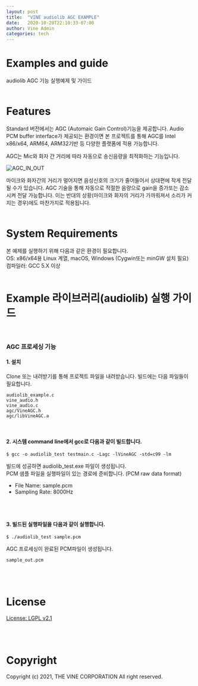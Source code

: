 ```yaml
---
layout: post
title:  "VINE audiolib AGC EXAMPLE"
date:   2020-10-28T22:10:33-07:00
author: Vine Admin
categories: tech
---
```


# Examples and guide
audiolib AGC 기능 실행예제 및 가이드
<br/>
<br/>

# Features
Standard 버전에서는 AGC (Automaic Gain Control)기능을 제공합니다.
Audio PCM buffer interface가 제공되는 환경이면 본 프로젝트를 통해 AGC를 Intel x86/x64, ARM64, ARM32기반 등 다양한 플랫폼에 적용 가능합니다.

AGC는 Mic와 화자 간 거리에 따라 자동으로 송신음량을 최적화하는 기능입니다.

![AGC_IN_OUT](https://user-images.githubusercontent.com/75764437/142515569-30c9f4c5-b1ca-4668-93c7-e43e07bab56c.png)

마이크와 화자간의 거리가 멀어지면 음성신호의 크기가 줄어들어서 상대편에 작게 전달될 수가 있습니다.
AGC 기술을 통해 자동으로 적절한 음량으로 gain을 증가또는 감소시켜 전달 가능합니다. 이는 반대의 상황(마이크와 화자의 거리가 가까워져서 소리가 커지는 경우)에도 마찬가지로 적용됩니다.
<br/>
<br/>

# System Requirements
본 예제를 실행하기 위해 다음과 같은 환경이 필요합니다.
<br/>
OS: x86/x64용 Linux 계열, macOS, Windows (Cygwin또는 minGW 설치 필요)
<br/>
컴파일러: GCC 5.X 이상
<br/>
<br/>

# Example 라이브러리(audiolib) 실행 가이드

<br/>

### AGC 프로세싱 기능

#### 1. 설치

Clone 또는 내려받기를 통해 프로젝트 파일을 내려받습니다.
빌드에는 다음 파일들이 필요합니다.
<br/>
```
audiolib_example.c
vine_audio.h
vine_audio.c
agc/VineAGC.h
agc/libVineAGC.a
```

<br/>

#### 2. 시스템 command line에서 gcc로 다음과 같이 빌드합니다.
    
```
$ gcc -o audiolib_test testmain.c -Lagc -lVineAGC -std=c99 -lm
```


빌드에 성공하면 audiolib_test.exe 파일이 생성됩니다.
<br/>
PCM 샘플 파일을 실행파일이 있는 경로에 준비합니다. (PCM raw data format)
<br/>

* File Name: sample.pcm
* Sampling Rate: 8000Hz
<br/>
<br/>

#### 3. 빌드된 실행파일을 다음과 같이 실행합니다.

```
$ ./audiolib_test sample.pcm
```

AGC 프로세싱이 완료된 PCM파일이 생성됩니다.
```
sample_out.pcm
```
   
<br/>
<br/>

# License

[License: LGPL v2.1](https://www.gnu.org/licenses/lgpl-2.1)

<br/>
<br/>

# Copyright
Copyright (c) 2021, THE VINE CORPORATION All right reserved.
